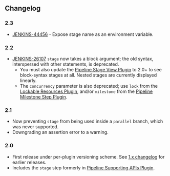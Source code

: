 ## Changelog

### 2.3 

-   [JENKINS-44456](https://issues.jenkins-ci.org/browse/JENKINS-44456) -
    Expose stage name as an environment variable.

### 2.2 

-   [JENKINS-26107](https://issues.jenkins-ci.org/browse/JENKINS-26107)
    `stage` now takes a block argument; the old syntax, interspersed
    with other statements, is deprecated.
    -   You must also update the [Pipeline Stage View
        Plugin](https://plugins.jenkins.io/pipeline-stage-view)
        to 2.0+ to see block-syntax stages at all. Nested stages are
        currently displayed linearly.
    -   The `concurrency` parameter is also deprecated; use `lock` from
        the [Lockable Resources
        Plugin](https://plugins.jenkins.io/lockable-resources),
        and/or `milestone` from the [Pipeline Milestone Step
        Plugin](https://plugins.jenkins.io/pipeline-milestone-step).

### 2.1 

-   Now preventing `stage` from being used inside a `parallel` branch,
    which was never supported.
-   Downgrading an assertion error to a warning.

### 2.0 
-   First release under per-plugin versioning scheme. See [1.x
    changelog](https://github.com/jenkinsci/workflow-plugin/blob/82e7defa37c05c5f004f1ba01c93df61ea7868a5/CHANGES.md)
    for earlier releases.
-   Includes the `stage` step formerly in [Pipeline Supporting APIs
    Plugin](https://plugins.jenkins.io/workflow-support).